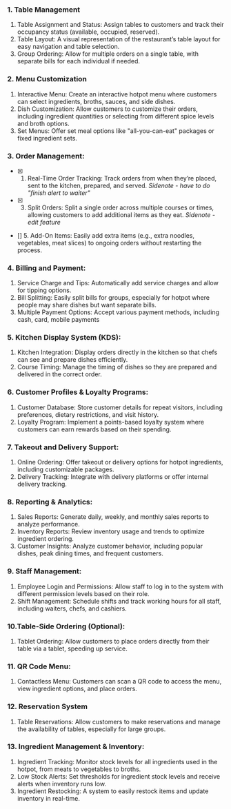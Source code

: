 ### 1. Table Management
1. Table Assignment and Status: Assign tables to customers and track their occupancy status (available, occupied, reserved).
2. Table Layout: A visual representation of the restaurant’s table layout for easy navigation and table selection.
3. Group Ordering: Allow for multiple orders on a single table, with separate bills for each individual if needed.


### 2. Menu Customization
1. Interactive Menu: Create an interactive hotpot menu where customers can select ingredients, broths, sauces, and side dishes.
2. Dish Customization: Allow customers to customize their orders, including ingredient quantities or selecting from different spice levels and broth options.
3. Set Menus: Offer set meal options like "all-you-can-eat" packages or fixed ingredient sets.


### 3. Order Management:
- [x] 1. Real-Time Order Tracking: Track orders from when they’re placed, sent to the kitchen, prepared, and served.
_Sidenote - have to do "finish alert to waiter"_

- [x] 3. Split Orders: Split a single order across multiple courses or times, allowing customers to add additional items as they eat.
_Sidenote - edit feature_

- [] 5. Add-On Items: Easily add extra items (e.g., extra noodles, vegetables, meat slices) to ongoing orders without restarting the process.

### 4. Billing and Payment:
1. Service Charge and Tips: Automatically add service charges and allow for tipping options.
2. Bill Splitting: Easily split bills for groups, especially for hotpot where people may share dishes but want separate bills.
3. Multiple Payment Options: Accept various payment methods, including cash, card, mobile payments

### 5. Kitchen Display System (KDS):
1. Kitchen Integration: Display orders directly in the kitchen so that chefs can see and prepare dishes efficiently.
2. Course Timing: Manage the timing of dishes so they are prepared and delivered in the correct order.
	
### 6. Customer Profiles & Loyalty Programs:
1. Customer Database: Store customer details for repeat visitors, including preferences, dietary restrictions, and visit history.
2. Loyalty Program: Implement a points-based loyalty system where customers can earn rewards based on their spending.

### 7. Takeout and Delivery Support:
1. Online Ordering: Offer takeout or delivery options for hotpot ingredients, including customizable packages.
2. Delivery Tracking: Integrate with delivery platforms or offer internal delivery tracking.

### 8. Reporting & Analytics:
1. Sales Reports: Generate daily, weekly, and monthly sales reports to analyze performance.
2. Inventory Reports: Review inventory usage and trends to optimize ingredient ordering.
3. Customer Insights: Analyze customer behavior, including popular dishes, peak dining times, and frequent customers.

### 9. Staff Management:
1. Employee Login and Permissions: Allow staff to log in to the system with different permission levels based on their role.
2. Shift Management: Schedule shifts and track working hours for all staff, including waiters, chefs, and cashiers.

### 10.Table-Side Ordering (Optional):
1. Tablet Ordering: Allow customers to place orders directly from their table via a tablet, speeding up service.

### 11. QR Code Menu:
1. Contactless Menu: Customers can scan a QR code to access the menu, view ingredient options, and place orders.

### 12. Reservation System
1. Table Reservations: Allow customers to make reservations and manage the availability of tables, especially for large groups.

### 13. Ingredient Management & Inventory:
1. Ingredient Tracking: Monitor stock levels for all ingredients used in the hotpot, from meats to vegetables to broths.
2. Low Stock Alerts: Set thresholds for ingredient stock levels and receive alerts when inventory runs low.
3. Ingredient Restocking: A system to easily restock items and update inventory in real-time.
